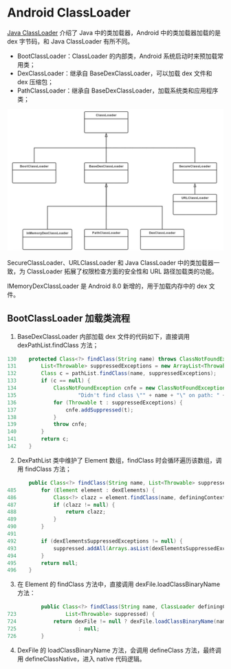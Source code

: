 # Android ClassLoader

[Java ClassLoader](../编程语言/Java/Java%20ClassLoader.md) 介绍了 Java 中的类加载器，Android 中的类加载器加载的是 dex 字节码，和 Java ClassLoader 有所不同。

- BootClassLoader：ClassLoader 的内部类，Android 系统启动时来预加载常用类；
- DexClassLoader：继承自 BaseDexClassLoader，可以加载 dex 文件和 dex 压缩包；
- PathClassLoader：继承自 BaseDexClassLoader，加载系统类和应用程序类；

![](images/Android%20ClassLoader.png)

SecureClassLoader、URLClassLoader 和 Java ClassLoader 中的类加载器一致，为 ClassLoader 拓展了权限检查方面的安全性和 URL 路径加载类的功能。

IMemoryDexClassLoader 是 Android 8.0 新增的，用于加载内存中的 dex 文件。

## BootClassLoader 加载类流程

1. BaseDexClassLoader 内部加载 dex 文件的代码如下，直接调用 dexPathList.findClass 方法；

```java
130    protected Class<?> findClass(String name) throws ClassNotFoundException {
131        List<Throwable> suppressedExceptions = new ArrayList<Throwable>();
132        Class c = pathList.findClass(name, suppressedExceptions);
133        if (c == null) {
134            ClassNotFoundException cnfe = new ClassNotFoundException(
135                    "Didn't find class \"" + name + "\" on path: " + pathList);
136            for (Throwable t : suppressedExceptions) {
137                cnfe.addSuppressed(t);
138            }
139            throw cnfe;
140        }
141        return c;
142    }
```

2. DexPathList 类中维护了 Element 数组，findClass 时会循环遍历该数组，调用 findClass 方法；

```java
       public Class<?> findClass(String name, List<Throwable> suppressed) {
485        for (Element element : dexElements) {
486            Class<?> clazz = element.findClass(name, definingContext, suppressed);
487            if (clazz != null) {
488                return clazz;
489            }
490        }
491
492        if (dexElementsSuppressedExceptions != null) {
493            suppressed.addAll(Arrays.asList(dexElementsSuppressedExceptions));
494        }
495        return null;
496    }
```

3. 在 Element 的 findClass 方法中，直接调用 dexFile.loadClassBinaryName 方法：

```java
           public Class<?> findClass(String name, ClassLoader definingContext,
723                List<Throwable> suppressed) {
724            return dexFile != null ? dexFile.loadClassBinaryName(name, definingContext, suppressed)
725                    : null;
726        }
```

4. DexFile 的 loadClassBinaryName 方法，会调用 defineClass 方法，最终调用 defineClassNative，进入 native 代码逻辑。